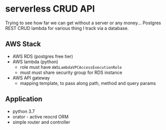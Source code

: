 # serverless CRUD API

Trying to see how far we can get without a server or any money...
Postgres REST CRUD lambda for various thing I track via a database.

## AWS Stack

* AWS RDS (postgres free tier)
* AWS lambda (python)
  * role must have `AWSLambdaVPCAccessExecutionRole`
  * must must share security group for RDS instance
* AWS API gateway 
  * mapping template, to pass along path, method and query params
  
## Application

* python 3.7
* orator - active reocrd ORM
* simple router and controller
